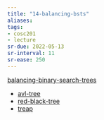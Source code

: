 ```yaml
---
title: "14-balancing-bsts"
aliases: 
tags: 
- cosc201
- lecture
sr-due: 2022-05-13
sr-interval: 11
sr-ease: 250
---
```


[balancing-binary-search-trees](notes/balancing-binary-search-trees.md)

- [avl-tree](notes/avl-tree.md) 
- [red-black-tree](notes/red-black-tree.md)
- [treap](notes/treap.md)
